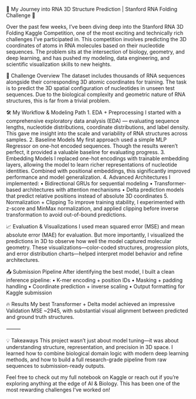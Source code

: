 🚀 My Journey into RNA 3D Structure Prediction | Stanford RNA Folding Challenge 🧬

Over the past few weeks, I’ve been diving deep into the Stanford RNA 3D Folding Kaggle Competition, one of the most exciting and technically rich challenges I’ve participated in. This competition involves predicting the 3D coordinates of atoms in RNA molecules based on their nucleotide sequences. The problem sits at the intersection of biology, geometry, and deep learning, and has pushed my modeling, data engineering, and scientific visualization skills to new heights.

🔬 Challenge Overview
The dataset includes thousands of RNA sequences alongside their corresponding 3D atomic coordinates for training. The task is to predict the 3D spatial configuration of nucleotides in unseen test sequences. Due to the biological complexity and geometric nature of RNA structures, this is far from a trivial problem.

🛠️ My Workflow & Modeling Path
	1.	EDA + Preprocessing
I started with a comprehensive exploratory data analysis (EDA) — evaluating sequence lengths, nucleotide distributions, coordinate distributions, and label density. This gave me insight into the scale and variability of RNA structures across samples.
	2.	Baseline Models
My first approach used a simple MLP Regressor on one-hot encoded sequences. Though the results weren’t perfect, it provided a valuable baseline for evaluating progress.
	3.	Embedding Models
I replaced one-hot encodings with trainable embedding layers, allowing the model to learn richer representations of nucleotide identities. Combined with positional embeddings, this significantly improved performance and model generalization.
	4.	Advanced Architectures
I implemented:
	•	Bidirectional GRUs for sequential modeling
	•	Transformer-based architectures with attention mechanisms
	•	Delta prediction models that predict relative positions instead of absolute 3D coordinates
	5.	Normalization + Clipping
To improve training stability, I experimented with z-score and MinMax normalization, and applied clipping before inverse transformation to avoid out-of-bound predictions.

📈 Evaluation & Visualizations
I used mean squared error (MSE) and mean absolute error (MAE) for evaluation. But more importantly, I visualized the predictions in 3D to observe how well the model captured molecular geometry. These visualizations—color-coded structures, progression plots, and error distribution charts—helped interpret model behavior and refine architectures.

📤 Submission Pipeline
After identifying the best model, I built a clean inference pipeline:
	•	K-mer encoding + position IDs
	•	Masking + padding handling
	•	Coordinate prediction + inverse scaling
	•	Output formatting for Kaggle submission

🔥 Results
My best Transformer + Delta model achieved an impressive Validation MSE ~2945, with substantial visual alignment between predicted and ground truth structures.

⸻

💡 Takeaways
This project wasn’t just about model tuning—it was about understanding structure, representation, and precision in 3D space. I learned how to combine biological domain logic with modern deep learning methods, and how to build a full research-grade pipeline from raw sequences to submission-ready outputs.

Feel free to check out my full notebook on Kaggle or reach out if you’re exploring anything at the edge of AI & Biology. This has been one of the most rewarding challenges I’ve worked on!
